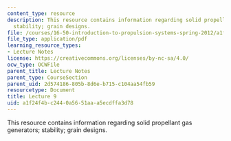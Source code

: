 ```yaml
---
content_type: resource
description: This resource contains information regarding solid propellant gas generators;
  stability; grain designs.
file: /courses/16-50-introduction-to-propulsion-systems-spring-2012/a1f24f4bc2440a5651aaa5ecdffa3d78_MIT16_50S12_lec9.pdf
file_type: application/pdf
learning_resource_types:
- Lecture Notes
license: https://creativecommons.org/licenses/by-nc-sa/4.0/
ocw_type: OCWFile
parent_title: Lecture Notes
parent_type: CourseSection
parent_uid: 2d574186-805b-8d6e-b715-c104aa54fb59
resourcetype: Document
title: Lecture 9
uid: a1f24f4b-c244-0a56-51aa-a5ecdffa3d78
---
```

This resource contains information regarding solid propellant gas generators; stability; grain designs.